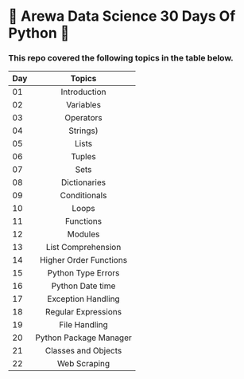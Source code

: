 # 🐍  Arewa Data Science 30 Days Of Python  🐍
### This repo covered the following topics in the table below.
| Day | Topics                                                    |
|------|:---------------------------------------------------------:|
| 01  |  Introduction|
| 02  |  Variables|
| 03  |  Operators|
| 04  |  Strings)|
| 05  |  Lists|
| 06  |  Tuples|
| 07  |  Sets|
| 08  |  Dictionaries|
| 09  |  Conditionals|
| 10  |  Loops|
| 11  |  Functions|
| 12  |  Modules|
| 13  |  List Comprehension|
| 14  |  Higher Order Functions|     
| 15  |  Python Type Errors| 
| 16 |  Python Date time|     
| 17 |  Exception Handling|    
| 18 |  Regular Expressions|    
| 19 |  File Handling|
| 20 |  Python Package Manager|
| 21 |  Classes and Objects|
| 22 |  Web Scraping|
